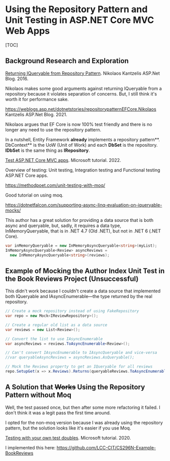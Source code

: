 # Using the Repository Pattern and Unit Testing in ASP.NET Core MVC Web Apps

[TOC]

## Background Research and Exploration

[Returning IQueryable from Repository Pattern](https://weblogs.asp.net/dotnetstories/repository-iqueryable). Nikolaos Kantzelis ASP.Net Blog. 2016.

Nikolaos makes some good arguments against returning IQueryable from a repository because it violates separation of concerns. But, I still think it's worth it for performance sake.



https://weblogs.asp.net/dotnetstories/repositorypatternEFCore.Nikolaos Kantzelis ASP.Net Blog. 2021.

Nikolaos argues that EF Core is now 100% test friendly and there is no longer any need to use the repository pattern. 

In a nutshell, Entity Framework **already** implements a repository pattern**. DbContext** is the UoW (Unit of Work) and each **DbSet** is the repository. **IDbSet** is the same thing as **IRepository**.



[Test ASP.NET Core MVC apps](https://docs.microsoft.com/en-us/dotnet/architecture/modern-web-apps-azure/test-asp-net-core-mvc-apps). Microsoft tutorial. 2022.

Overview of testing: Unit testing,
Integration testing and
Functional testing ASP.NET Core apps.

https://methodpoet.com/unit-testing-with-moq/

Good tutorial on using moq.  

https://dotnetfalcon.com/supporting-async-linq-evaluation-on-iqueryable-mocks/

This author has a great solution for providing a data source that is both async and queryable, but, sadly, it requires a data type, InMemoryQueryable, that is in .NET 4.7 (Old .NET), but not in .NET 6 (.NET Core).

```C#
var inMemoryQueryable = new InMemoryAsyncQueryable<string>(myList);
InMemoryAsyncQueryable<Review> asyncReviews = 
  new InMemoryAsyncQueryable<string>(reviews);
```



## Example of Mocking the Author Index Unit Test in the Book Reviews Project (Unsuccessful)

This didn't work because I couldn't create a data source that implemented both IQueryable and IAsyncEnumerable&mdash;the type returned by the real repository.

```C#
// Create a mock repository instead of using FakeRepository
var repo = new Mock<IReviewRepository>();

// Create a regular old list as a data source
var reviews = new List<Review>();

// Convert the list to use IAsyncEnumerable
var asyncReviews = reviews.ToAsyncEnumerable<Review>();

// Can't convert IAsyncEnumerable to IAsyncQueryable and vice-versa
//var queryableAsyncReviews = asyncReviews.AsQueryable();

// Mock the Reviews property to get an IQueryable for all reviews
repo.SetupGet(x => x.Reviews).Returns(queryableReviews.ToAsyncEnumerable()); 


```



## A Solution that ~~Works~~ Using the Repository Pattern without Moq

Well, the test passed once, but then after some more refactoring it failed. I don't think it was a legit pass the first time around.

I opted for the non-moq version because I was already using the repository pattern, but the solution looks like it's easier if you use Moq.

[Testing with your own test doubles](https://docs.microsoft.com/en-us/ef/ef6/fundamentals/testing/writing-test-doubles). Microsoft tutorial. 2020.

I implemented this here: https://github.com/LCC-CIT/CS296N-Example-BookReviews



